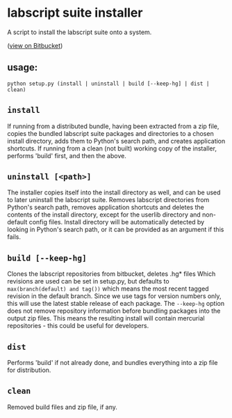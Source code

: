 # labscript suite installer

A script to install the labscript suite onto a system.

([view on Bitbucket](https://bitbucket.org/labscript_suite/installer))

## usage:
    python setup.py (install | uninstall | build [--keep-hg] | dist | clean)

## `install`
If running from a distributed bundle, having been extracted from a zip file, 
copies the bundled labscript suite packages and directories to a chosen install
directory, adds them to Python's search path, and creates application shortcuts.
If running from a clean (not built) working copy of the installer, performs 'build'
first, and then the above. 
        
## `uninstall [<path>]`
The installer copies itself into the install directory as well, and can be used
to later uninstall the labscript suite. Removes labscript directories from Python's
search path, removes application shortcuts and deletes the contents of the install
directory, except for the userlib directory and non-default config files. Install directory
will be automatically detected by looking in Python's search path, or it can be provided 
as an argument if this fails.
        
## `build [--keep-hg]`
Clones the labscript repositories from bitbucket, deletes .hg* files
Which revisions are used can be set in setup.py, but defaults to
`max(branch(default) and tag())`
which means the most recent tagged revision in the default branch. Since we use tags
for version numbers only, this will use the latest stable release of each package.
The `--keep-hg` option does not remove repository information before bundling packages
into the output zip files. This means the resulting install will contain mercurial
repositories - this could be useful for developers.

## `dist`
Performs 'build' if not already done, and bundles everything into a zip file for distribution.

## `clean`
Removed build files and zip file, if any.